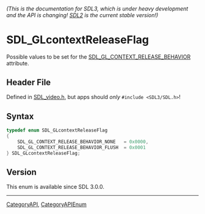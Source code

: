 ###### (This is the documentation for SDL3, which is under heavy development and the API is changing! [SDL2](https://wiki.libsdl.org/SDL2/) is the current stable version!)
# SDL_GLcontextReleaseFlag

Possible values to be set for the [SDL_GL_CONTEXT_RELEASE_BEHAVIOR](SDL_GL_CONTEXT_RELEASE_BEHAVIOR) attribute.

## Header File

Defined in [SDL_video.h](https://github.com/libsdl-org/SDL/blob/main/include/SDL3/SDL_video.h), but apps should _only_ `#include <SDL3/SDL.h>`!

## Syntax

```c
typedef enum SDL_GLcontextReleaseFlag
{
    SDL_GL_CONTEXT_RELEASE_BEHAVIOR_NONE   = 0x0000,
    SDL_GL_CONTEXT_RELEASE_BEHAVIOR_FLUSH  = 0x0001
} SDL_GLcontextReleaseFlag;
```

## Version

This enum is available since SDL 3.0.0.

----
[CategoryAPI](CategoryAPI), [CategoryAPIEnum](CategoryAPIEnum)

